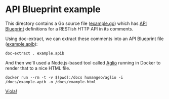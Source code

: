 # API Blueprint example

This directory contains a Go source file ([example.go](example.go))
which has [API Blueprint](https://apiblueprint.org) definitions for a
RESTish HTTP API in its comments.

Using doc-extract, we can extract these comments into an API Blueprint
file ([example.apib](example.apib)):

    doc-extract . example.apib

And then we'll used a Node.js-based tool called
[Aglio](https://github.com/danielgtaylor/aglio) running in Docker to
render that to a nice HTML file.

    docker run --rm -t -v $(pwd):/docs humangeo/aglio -i /docs/example.apib -o /docs/example.html

[Viola!](https://htmlpreview.github.io/?https://raw.githubusercontent.com/joeshaw/doc-extract/master/example/example.html)

